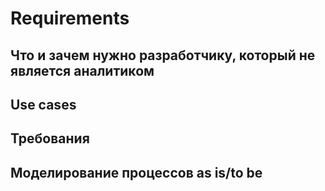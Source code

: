 # Requirements

## Что и зачем нужно разработчику, который не является аналитиком

## Use cases

## Требования

## Моделирование процессов as is/to be
